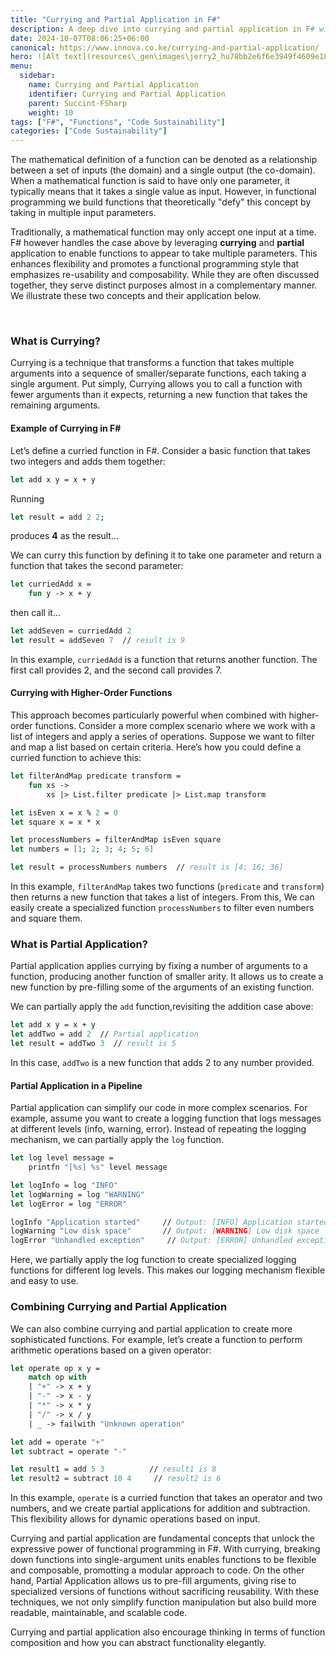 ```yaml
---
title: "Currying and Partial Application in F#"
description: A deep dive into currying and partial application in F# with examples and use cases in functional programming.
date: 2024-10-07T08:06:25+06:00
canonical: https://www.innova.co.ke/currying-and-partial-application/
hero: ![Alt text](resources\_gen\images\jerry2_hu78bb2e6f6e3949f4609e18597f72492a_158240_148x148_fit_q75_box.jpg"a title") 
menu:
  sidebar:
    name: Currying and Partial Application
    identifier: Currying and Partial Application
    parent: Succint-FSharp
    weight: 10
tags: ["F#", "Functions", "Code Sustainability"]
categories: ["Code Sustainability"]
---
```



 The mathematical definition of a function can be denoted as a relationship between a set of inputs (the domain) and a single output (the co-domain). When a mathematical function is said to have only one parameter, it typically means that it takes a single value as input. However, in functional programming we build functions that theoretically "defy" this concept by taking in multiple input parameters.
 
Traditionally, a mathematical function may only accept one input at a time. F# however handles the case above by leveraging **currying** and **partial** application to enable functions to appear to take multiple parameters. This enhances flexibility and promotes a functional programming style that emphasizes re-usability and composability. While they are often discussed together, they serve distinct purposes almost in a complementary manner. We illustrate these two concepts and their application below.  

<br> 

### What is Currying?

Currying is a technique that transforms a function that takes multiple arguments into a sequence of smaller/separate functions, each taking a single argument. Put simply, Currying allows you to call a function with fewer arguments than it expects, returning a new function that takes the remaining arguments.

#### Example of Currying in F#
Let’s define a curried function in F#. Consider a basic function that takes two integers and adds them together:

```fsharp
let add x y = x + y
```
Running 
```fsharp
let result = add 2 2;
```
produces **4** as the result...  

We can curry this function by defining it to take one parameter and return a function that takes the second parameter:  

```fsharp
let curriedAdd x =
    fun y -> x + y
```
then call it...

```fsharp
let addSeven = curriedAdd 2
let result = addSeven 7  // result is 9
```
In this example, `curriedAdd` is a function that returns another function. The first call provides 2, and the second call provides 7.


#### Currying with Higher-Order Functions
This approach becomes particularly powerful when combined with higher-order functions. Consider a more complex scenario where we work with a list of integers and apply a series of operations. Suppose we want to filter and map a list based on certain criteria. Here’s how you could define a curried function to achieve this:

```fsharp
let filterAndMap predicate transform =
    fun xs ->
        xs |> List.filter predicate |> List.map transform

let isEven x = x % 2 = 0
let square x = x * x

let processNumbers = filterAndMap isEven square
let numbers = [1; 2; 3; 4; 5; 6]

let result = processNumbers numbers  // result is [4; 16; 36]
```

In this example, `filterAndMap` takes two functions (`predicate` and `transform`) then returns a new function that takes a list of integers. From this, We can easily create a specialized function `processNumbers` to filter even numbers and square them.

### What is Partial Application?
Partial application applies currying by fixing a number of arguments to a function, producing another function of smaller arity. It allows us to create a new function by pre-filling some of the arguments of an existing function. 

We can partially apply the `add` function,revisiting the addition case above:
```fsharp
let add x y = x + y
let addTwo = add 2  // Partial application
let result = addTwo 3  // result is 5
```
In this case, `addTwo` is a new function that adds 2 to any number provided.

#### Partial Application in a Pipeline
Partial application can simplify our code in more complex scenarios. For example, assume you want to create a logging function that logs messages at different levels (info, warning, error). Instead of repeating the logging mechanism, we can partially apply the `log` function.

```fsharp
let log level message =
    printfn "[%s] %s" level message

let logInfo = log "INFO"
let logWarning = log "WARNING"
let logError = log "ERROR"

logInfo "Application started"     // Output: [INFO] Application started
logWarning "Low disk space"       // Output: [WARNING] Low disk space
logError "Unhandled exception"     // Output: [ERROR] Unhandled exception
```
Here, we partially apply the log function to create specialized logging functions for different log levels. This makes our logging mechanism flexible and easy to use.

### Combining Currying and Partial Application
We can also combine currying and partial application to create more sophisticated functions. For example, let’s create a function to perform arithmetic operations based on a given operator:

```fsharp
let operate op x y =
    match op with
    | "+" -> x + y
    | "-" -> x - y
    | "*" -> x * y
    | "/" -> x / y
    | _ -> failwith "Unknown operation"

let add = operate "+" 
let subtract = operate "-" 

let result1 = add 5 3          // result1 is 8
let result2 = subtract 10 4     // result2 is 6
```
In this example, `operate` is a curried function that takes an operator and two numbers, and we create partial applications for addition and subtraction. This flexibility allows for dynamic operations based on input.

Currying and partial application are fundamental concepts that unlock the expressive power of functional programming in F#. With currying, breaking down functions into single-argument units enables functions to be flexible and composable, promotting a modular approach to code. On the other hand, Partial Application allows us to pre-fill arguments, giving rise to specialized versions of functions without sacrificing reusability. With these techniques, we not only simplify function manipulation but also build more readable, maintainable, and scalable code.

Currying and partial application also encourage thinking in terms of function composition and how you can abstract functionality elegantly. 